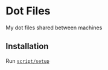 # Dot Files
My dot files shared between machines


## Installation
Run [`script/setup`](https://github.com/anantkpal/dotfiles/blob/master/script/setup)

